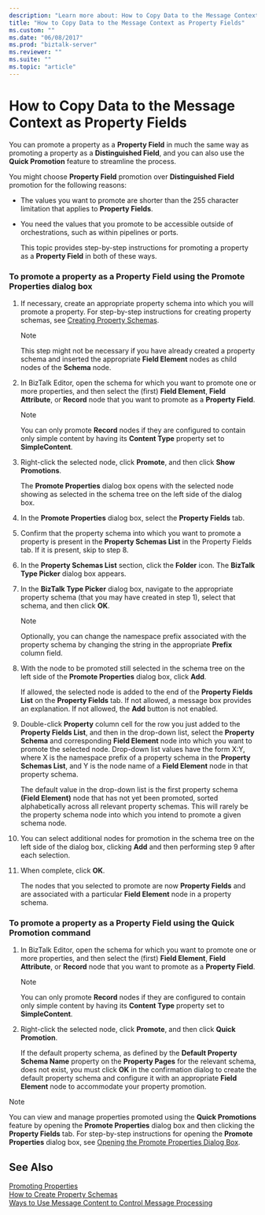 ```yaml
---
description: "Learn more about: How to Copy Data to the Message Context as Property Fields"
title: "How to Copy Data to the Message Context as Property Fields"
ms.custom: ""
ms.date: "06/08/2017"
ms.prod: "biztalk-server"
ms.reviewer: ""
ms.suite: ""
ms.topic: "article"
---
```

# How to Copy Data to the Message Context as Property Fields
You can promote a property as a **Property Field** in much the same way as promoting a property as a **Distinguished Field**, and you can also use the **Quick Promotion** feature to streamline the process.  
  
 You might choose **Property Field** promotion over **Distinguished Field** promotion for the following reasons:  
  
- The values you want to promote are shorter than the 255 character limitation that applies to **Property Fields**.  
  
- You need the values that you promote to be accessible outside of orchestrations, such as within pipelines or ports.  
  
  This topic provides step-by-step instructions for promoting a property as a **Property Field** in both of these ways.  
  
### To promote a property as a Property Field using the Promote Properties dialog box  
  
1.  If necessary, create an appropriate property schema into which you will promote a property. For step-by-step instructions for creating property schemas, see [Creating Property Schemas](../core/how-to-create-property-schemas.md).  
  
    > [!NOTE]
    >  This step might not be necessary if you have already created a property schema and inserted the appropriate **Field Element** nodes as child nodes of the **Schema** node.  
  
2.  In BizTalk Editor, open the schema for which you want to promote one or more properties, and then select the (first) **Field Element**, **Field Attribute**, or **Record** node that you want to promote as a **Property Field**.  
  
    > [!NOTE]
    >  You can only promote **Record** nodes if they are configured to contain only simple content by having its **Content Type** property set to **SimpleContent**.  
  
3.  Right-click the selected node, click **Promote**, and then click **Show Promotions**.  
  
     The **Promote Properties** dialog box opens with the selected node showing as selected in the schema tree on the left side of the dialog box.  
  
4.  In the **Promote Properties** dialog box, select the **Property Fields** tab.  
  
5.  Confirm that the property schema into which you want to promote a property is present in the **Property Schemas List** in the Property Fields tab. If it is present, skip to step 8.  
  
6.  In the **Property Schemas List** section, click the **Folder** icon. The **BizTalk Type Picker** dialog box appears.  
  
7.  In the **BizTalk Type Picker** dialog box, navigate to the appropriate property schema (that you may have created in step 1), select that schema, and then click **OK**.  
  
    > [!NOTE]
    >  Optionally, you can change the namespace prefix associated with the property schema by changing the string in the appropriate **Prefix** column field.  
  
8.  With the node to be promoted still selected in the schema tree on the left side of the **Promote Properties** dialog box, click **Add**.  
  
     If allowed, the selected node is added to the end of the **Property Fields List** on the **Property Fields** tab. If not allowed, a message box provides an explanation. If not allowed, the **Add** button is not enabled.  
  
9. Double-click **Property** column cell for the row you just added to the **Property Fields List**, and then in the drop-down list, select the **Property Schema** and corresponding **Field Element** node into which you want to promote the selected node. Drop-down list values have the form X:Y, where X is the namespace prefix of a property schema in the **Property Schemas List**, and Y is the node name of a **Field Element** node in that property schema.  
  
     The default value in the drop-down list is the first property schema **(Field Element)** node that has not yet been promoted, sorted alphabetically across all relevant property schemas. This will rarely be the property schema node into which you intend to promote a given schema node.  
  
10. You can select additional nodes for promotion in the schema tree on the left side of the dialog box, clicking **Add** and then performing step 9 after each selection.  
  
11. When complete, click **OK**.  
  
     The nodes that you selected to promote are now **Property Fields** and are associated with a particular **Field Element** node in a property schema.  
  
### To promote a property as a Property Field using the Quick Promotion command  
  
1.  In BizTalk Editor, open the schema for which you want to promote one or more properties, and then select the (first) **Field Element**, **Field Attribute**, or **Record** node that you want to promote as a **Property Field**.  
  
    > [!NOTE]
    >  You can only promote **Record** nodes if they are configured to contain only simple content by having its **Content Type** property set to **SimpleContent**.  
  
2.  Right-click the selected node, click **Promote**, and then click **Quick Promotion**.  
  
     If the default property schema, as defined by the **Default Property Schema Name** property on the **Property Pages** for the relevant schema, does not exist, you must click **OK** in the confirmation dialog to create the default property schema and configure it with an appropriate **Field Element** node to accommodate your property promotion.  
  
> [!NOTE]
>  You can view and manage properties promoted using the **Quick Promotions** feature by opening the **Promote Properties** dialog box and then clicking the **Property Fields** tab. For step-by-step instructions for opening the **Promote Properties** dialog box, see [Opening the Promote Properties Dialog Box](../core/how-to-open-the-promote-properties-dialog-box.md).  
  
## See Also  
 [Promoting Properties](../core/promoting-properties.md)   
 [How to Create Property Schemas](../core/how-to-create-property-schemas.md)   
 [Ways to Use Message Content to Control Message Processing](../core/ways-to-use-message-content-to-control-message-processing.md)
